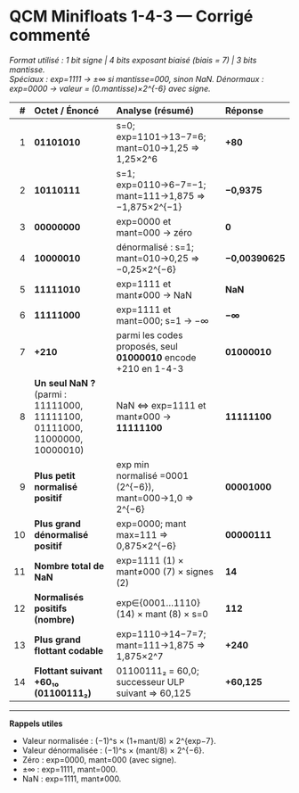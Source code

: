 # QCM Minifloats 1-4-3 — Corrigé commenté

*Format utilisé : 1 bit signe | 4 bits exposant biaisé (biais = 7) | 3 bits mantisse.*  
*Spéciaux : exp=1111 → ±∞ si mantisse=000, sinon NaN. Dénormaux : exp=0000 → valeur = (0.mantisse)×2^{-6} avec signe.*

| # | Octet / Énoncé | Analyse (résumé) | Réponse |
|---:|:---------------|:------------------|:--------|
| 1 | **01101010** | s=0; exp=1101→13−7=6; mant=010→1,25 ⇒ 1,25×2^6 | **+80** |
| 2 | **10110111** | s=1; exp=0110→6−7=−1; mant=111→1,875 ⇒ −1,875×2^{−1} | **−0,9375** |
| 3 | **00000000** | exp=0000 et mant=000 → zéro | **0** |
| 4 | **10000010** | dénormalisé : s=1; mant=010→0,25 ⇒ −0,25×2^{−6} | **−0,00390625** |
| 5 | **11111010** | exp=1111 et mant≠000 → NaN | **NaN** |
| 6 | **11111000** | exp=1111 et mant=000; s=1 → −∞ | **−∞** |
| 7 | **+210** | parmi les codes proposés, seul **01000010** encode +210 en 1-4-3 | **01000010** |
| 8 | **Un seul NaN ?** (parmi : 11111000, 11111100, 01111000, 11000000, 10000010) | NaN ⇔ exp=1111 et mant≠000 → **11111100** | **11111100** |
| 9 | **Plus petit normalisé positif** | exp min normalisé =0001 (2^{−6}), mant=000→1,0 ⇒ 2^{−6} | **00001000** |
|10 | **Plus grand dénormalisé positif** | exp=0000; mant max=111 ⇒ 0,875×2^{−6} | **00000111** |
|11 | **Nombre total de NaN** | exp=1111 (1) × mant≠000 (7) × signes (2) | **14** |
|12 | **Normalisés positifs (nombre)** | exp∈{0001…1110} (14) × mant (8) × s=0 | **112** |
|13 | **Plus grand flottant codable** | exp=1110→14−7=7; mant=111→1,875 ⇒ 1,875×2^7 | **+240** |
|14 | **Flottant suivant +60₁₀ (01100111₂)** | 01100111₂ = 60,0; successeur ULP suivant ⇒ 60,125 | **+60,125** |

---
**Rappels utiles**  
- Valeur normalisée : (−1)^s × (1+mant/8) × 2^{exp−7}.  
- Valeur dénormalisée : (−1)^s × (mant/8) × 2^{−6}.  
- Zéro : exp=0000, mant=000 (avec signe).  
- ±∞ : exp=1111, mant=000.  
- NaN : exp=1111, mant≠000.

